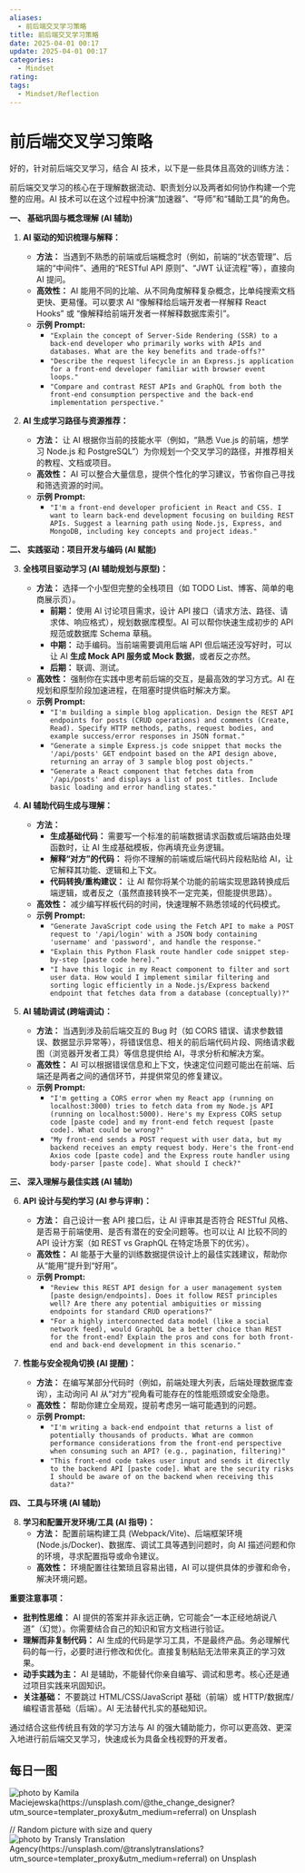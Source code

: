 ```yaml
---
aliases:
  - 前后端交叉学习策略
title: 前后端交叉学习策略
date: 2025-04-01 00:17
update: 2025-04-01 00:17
categories:
  - Mindset
rating:
tags:
  - Mindset/Reflection
---
```

# 前后端交叉学习策略

好的，针对前后端交叉学习，结合 AI 技术，以下是一些具体且高效的训练方法：

前后端交叉学习的核心在于理解数据流动、职责划分以及两者如何协作构建一个完整的应用。AI 技术可以在这个过程中扮演“加速器”、“导师”和“辅助工具”的角色。

**一、 基础巩固与概念理解 (AI 辅助)**

1. **AI 驱动的知识梳理与解释：**
    * **方法：** 当遇到不熟悉的前端或后端概念时（例如，前端的“状态管理”、后端的“中间件”、通用的“RESTful API 原则”、“JWT 认证流程”等），直接向 AI 提问。
    * **高效性：** AI 能用不同的比喻、从不同角度解释复杂概念，比单纯搜索文档更快、更易懂。可以要求 AI “像解释给后端开发者一样解释 React Hooks” 或 “像解释给前端开发者一样解释数据库索引”。
    * **示例 Prompt:**
        * `"Explain the concept of Server-Side Rendering (SSR) to a back-end developer who primarily works with APIs and databases. What are the key benefits and trade-offs?"`
        * `"Describe the request lifecycle in an Express.js application for a front-end developer familiar with browser event loops."`
        * `"Compare and contrast REST APIs and GraphQL from both the front-end consumption perspective and the back-end implementation perspective."`

2. **AI 生成学习路径与资源推荐：**
    * **方法：** 让 AI 根据你当前的技能水平（例如，“熟悉 Vue.js 的前端，想学习 Node.js 和 PostgreSQL”）为你规划一个交叉学习的路径，并推荐相关的教程、文档或项目。
    * **高效性：** AI 可以整合大量信息，提供个性化的学习建议，节省你自己寻找和筛选资源的时间。
    * **示例 Prompt:**
        * `"I'm a front-end developer proficient in React and CSS. I want to learn back-end development focusing on building REST APIs. Suggest a learning path using Node.js, Express, and MongoDB, including key concepts and project ideas."`

**二、 实践驱动：项目开发与编码 (AI 赋能)**

3. **全栈项目驱动学习 (AI 辅助规划与原型)：**
    * **方法：** 选择一个小型但完整的全栈项目（如 TODO List、博客、简单的电商展示页）。
        * **前期：** 使用 AI 讨论项目需求，设计 API 接口（请求方法、路径、请求体、响应格式），规划数据库模型。AI 可以帮你快速生成初步的 API 规范或数据库 Schema 草稿。
        * **中期：** 动手编码。当前端需要调用后端 API 但后端还没写好时，可以让 AI **生成 Mock API 服务或 Mock 数据**，或者反之亦然。
        * **后期：** 联调、测试。
    * **高效性：** 强制你在实践中思考前后端的交互，是最高效的学习方式。AI 在规划和原型阶段加速进程，在阻塞时提供临时解决方案。
    * **示例 Prompt:**
        * `"I'm building a simple blog application. Design the REST API endpoints for posts (CRUD operations) and comments (Create, Read). Specify HTTP methods, paths, request bodies, and example success/error responses in JSON format."`
        * `"Generate a simple Express.js code snippet that mocks the '/api/posts' GET endpoint based on the API design above, returning an array of 3 sample blog post objects."`
        * `"Generate a React component that fetches data from '/api/posts' and displays a list of post titles. Include basic loading and error handling states."`

4. **AI 辅助代码生成与理解：**
    * **方法：**
        * **生成基础代码：** 需要写一个标准的前端数据请求函数或后端路由处理函数时，让 AI 生成基础模板，你再填充业务逻辑。
        * **解释“对方”的代码：** 将你不理解的前端或后端代码片段粘贴给 AI，让它解释其功能、逻辑和上下文。
        * **代码转换/重构建议：** 让 AI 帮你将某个功能的前端实现思路转换成后端逻辑，或者反之（虽然直接转换不一定完美，但能提供思路）。
    * **高效性：** 减少编写样板代码的时间，快速理解不熟悉领域的代码模式。
    * **示例 Prompt:**
        * `"Generate JavaScript code using the Fetch API to make a POST request to '/api/login' with a JSON body containing 'username' and 'password', and handle the response."`
        * `"Explain this Python Flask route handler code snippet step-by-step [paste code here]."`
        * `"I have this logic in my React component to filter and sort user data. How would I implement similar filtering and sorting logic efficiently in a Node.js/Express backend endpoint that fetches data from a database (conceptually)?"`

5. **AI 辅助调试 (跨端调试)：**
    * **方法：** 当遇到涉及前后端交互的 Bug 时（如 CORS 错误、请求参数错误、数据显示异常等），将错误信息、相关的前后端代码片段、网络请求截图（浏览器开发者工具）等信息提供给 AI，寻求分析和解决方案。
    * **高效性：** AI 可以根据错误信息和上下文，快速定位问题可能出在前端、后端还是两者之间的通信环节，并提供常见的修复建议。
    * **示例 Prompt:**
        * `"I'm getting a CORS error when my React app (running on localhost:3000) tries to fetch data from my Node.js API (running on localhost:5000). Here's my Express CORS setup code [paste code] and my front-end fetch request [paste code]. What could be wrong?"`
        * `"My front-end sends a POST request with user data, but my backend receives an empty request body. Here's the front-end Axios code [paste code] and the Express route handler using body-parser [paste code]. What should I check?"`

**三、 深入理解与最佳实践 (AI 辅助)**

6. **API 设计与契约学习 (AI 参与评审)：**
    * **方法：** 自己设计一套 API 接口后，让 AI 评审其是否符合 RESTful 风格、是否易于前端使用、是否有潜在的安全问题等。也可以让 AI 比较不同的 API 设计方案（如 REST vs GraphQL 在特定场景下的优劣）。
    * **高效性：** AI 能基于大量的训练数据提供设计上的最佳实践建议，帮助你从“能用”提升到“好用”。
    * **示例 Prompt:**
        * `"Review this REST API design for a user management system [paste design/endpoints]. Does it follow REST principles well? Are there any potential ambiguities or missing endpoints for standard CRUD operations?"`
        * `"For a highly interconnected data model (like a social network feed), would GraphQL be a better choice than REST for the front-end? Explain the pros and cons for both front-end and back-end development in this scenario."`

7. **性能与安全视角切换 (AI 提醒)：**
    * **方法：** 在编写某部分代码时（例如，前端处理大列表，后端处理数据库查询），主动询问 AI 从“对方”视角看可能存在的性能瓶颈或安全隐患。
    * **高效性：** 帮助你建立全局观，提前考虑另一端可能遇到的问题。
    * **示例 Prompt:**
        * `"I'm writing a back-end endpoint that returns a list of potentially thousands of products. What are common performance considerations from the front-end perspective when consuming such an API? (e.g., pagination, filtering)"`
        * `"This front-end code takes user input and sends it directly to the backend API [paste code]. What are the security risks I should be aware of on the backend when receiving this data?"`

**四、 工具与环境 (AI 辅助)**

8. **学习和配置开发环境/工具 (AI 指导)：**
    * **方法：** 配置前端构建工具 (Webpack/Vite)、后端框架环境 (Node.js/Docker)、数据库、调试工具等遇到问题时，向 AI 描述问题和你的环境，寻求配置指导或命令建议。
    * **高效性：** 环境配置往往繁琐且容易出错，AI 可以提供具体的步骤和命令，解决环境问题。

**重要注意事项：**

* **批判性思维：** AI 提供的答案并非永远正确，它可能会“一本正经地胡说八道”（幻觉）。你需要结合自己的知识和官方文档进行验证。
* **理解而非复制代码：** AI 生成的代码是学习工具，不是最终产品。务必理解代码的每一行，必要时进行修改和优化。直接复制粘贴无法带来真正的学习效果。
* **动手实践为主：** AI 是辅助，不能替代你亲自编写、调试和思考。核心还是通过项目实践来巩固知识。
* **关注基础：** 不要跳过 HTML/CSS/JavaScript 基础（前端）或 HTTP/数据库/编程语言基础（后端）。AI 无法替代扎实的基础知识。

通过结合这些传统且有效的学习方法与 AI 的强大辅助能力，你可以更高效、更深入地进行前后端交叉学习，快速成长为具备全栈视野的开发者。

## 每日一图

![photo by Kamila Maciejewska(https://unsplash.com/@the_change_designer?utm_source=templater_proxy&utm_medium=referral) on Unsplash](https://images.unsplash.com/photo-1551184451-76b762941ad6?crop=entropy&cs=srgb&fm=jpg&ixid=M3w2NDU1OTF8MHwxfHJhbmRvbXx8fHx8fHx8fDE3NDM0Mzc4Njl8&ixlib=rb-4.0.3&q=85&w=800&h=600)

// Random picture with size and query
![photo by Transly Translation Agency(https://unsplash.com/@translytranslations?utm_source=templater_proxy&utm_medium=referral) on Unsplash](https://images.unsplash.com/photo-1518770352423-dce09a3d3307?crop=entropy&cs=srgb&fm=jpg&ixid=M3w2NDU1OTF8MHwxfHJhbmRvbXx8fHx8fHx8fDE3NDM0Mzc4NzB8&ixlib=rb-4.0.3&q=85&w=800&h=800)
